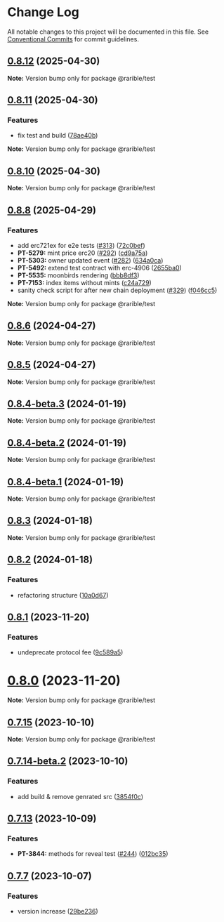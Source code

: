 # Change Log

All notable changes to this project will be documented in this file.
See [Conventional Commits](https://conventionalcommits.org) for commit guidelines.

## [0.8.12](https://github.com/rarible/protocol-contracts/compare/v0.8.11...v0.8.12) (2025-04-30)

**Note:** Version bump only for package @rarible/test

## [0.8.11](https://github.com/rarible/protocol-contracts/compare/v0.8.10...v0.8.11) (2025-04-30)

### Features

- fix test and build ([78ae40b](https://github.com/rarible/protocol-contracts/commit/78ae40b4fdda18da610b022621a92f6944bdd8ba))

**Note:** Version bump only for package @rarible/test

## [0.8.10](https://github.com/rarible/protocol-contracts/compare/v0.8.9...v0.8.10) (2025-04-30)

**Note:** Version bump only for package @rarible/test

## [0.8.8](https://github.com/rarible/protocol-contracts/compare/v0.8.7...v0.8.8) (2025-04-29)

### Features

- add erc721ex for e2e tests ([#313](https://github.com/rarible/protocol-contracts/issues/313)) ([72c0bef](https://github.com/rarible/protocol-contracts/commit/72c0bef3f1920a3547df0e257051545e10639f7a))
- **PT-5279:** mint price erc20 ([#292](https://github.com/rarible/protocol-contracts/issues/292)) ([cd9a75a](https://github.com/rarible/protocol-contracts/commit/cd9a75a3c52464b9304b44f98e8ce3dd7e3a46b4))
- **PT-5303:** owner updated event ([#282](https://github.com/rarible/protocol-contracts/issues/282)) ([634a0ca](https://github.com/rarible/protocol-contracts/commit/634a0ca386c84e86e61b717a143aed324007fc9b))
- **PT-5492:** extend test contract with erc-4906 ([2655ba0](https://github.com/rarible/protocol-contracts/commit/2655ba03c928d393e30b767fa6a134057ba7613b))
- **PT-5535:** moonbirds rendering ([bbb8df3](https://github.com/rarible/protocol-contracts/commit/bbb8df35170e862ae2387b3607821a079a150e86))
- **PT-7153:** index items without mints ([c24a729](https://github.com/rarible/protocol-contracts/commit/c24a7299f13622f3e7932fb8cf635deec52f80fd))
- sanity check script for after new chain deployment ([#329](https://github.com/rarible/protocol-contracts/issues/329)) ([f046cc5](https://github.com/rarible/protocol-contracts/commit/f046cc564fa613894284c50b71eba44ed06e4483))

**Note:** Version bump only for package @rarible/test

## [0.8.6](https://github.com/rarible/protocol-contracts/compare/v0.8.1...v0.8.6) (2024-04-27)

**Note:** Version bump only for package @rarible/test

## [0.8.5](https://github.com/rarible/protocol-contracts/compare/v0.8.1...v0.8.5) (2024-04-27)

**Note:** Version bump only for package @rarible/test

## [0.8.4-beta.3](https://github.com/rarible/protocol-contracts/compare/v0.8.4-beta.2...v0.8.4-beta.3) (2024-01-19)

**Note:** Version bump only for package @rarible/test

## [0.8.4-beta.2](https://github.com/rarible/protocol-contracts/compare/v0.8.4-beta.1...v0.8.4-beta.2) (2024-01-19)

**Note:** Version bump only for package @rarible/test

## [0.8.4-beta.1](https://github.com/rarible/protocol-contracts/compare/v0.8.3...v0.8.4-beta.1) (2024-01-19)

**Note:** Version bump only for package @rarible/test

## [0.8.3](https://github.com/rarible/protocol-contracts/compare/v0.8.2...v0.8.3) (2024-01-18)

**Note:** Version bump only for package @rarible/test

## [0.8.2](https://github.com/rarible/protocol-contracts/compare/v0.8.1...v0.8.2) (2024-01-18)

### Features

- refactoring structure ([10a0d67](https://github.com/rarible/protocol-contracts/commit/10a0d673d9a589aa8e341ea5e3aa9c0657cabe2d))

## [0.8.1](https://github.com/rarible/protocol-contracts/compare/v0.7.15...v0.8.1) (2023-11-20)

### Features

- undeprecate protocol fee ([9c589a5](https://github.com/rarible/protocol-contracts/commit/9c589a57028b2f541245f0e96557c535d1740bf9))

# [0.8.0](https://github.com/rarible/protocol-contracts/compare/v0.7.15...v0.8.0) (2023-11-20)

**Note:** Version bump only for package @rarible/test

## [0.7.15](https://github.com/rarible/protocol-contracts/compare/v0.7.14-beta.3...v0.7.15) (2023-10-10)

**Note:** Version bump only for package @rarible/test

## [0.7.14-beta.2](https://github.com/rarible/protocol-contracts/compare/v0.7.14-beta.1...v0.7.14-beta.2) (2023-10-10)

### Features

- add build & remove genrated src ([3854f0c](https://github.com/rarible/protocol-contracts/commit/3854f0c2581a721e079215ad0cdcec4680bca9fd))

## [0.7.13](https://github.com/rarible/protocol-contracts/compare/v0.7.12-beta.3...v0.7.13) (2023-10-09)

### Features

- **PT-3844:** methods for reveal test ([#244](https://github.com/rarible/protocol-contracts/issues/244)) ([012bc35](https://github.com/rarible/protocol-contracts/commit/012bc350003becc66eac63e0714f2711dc2727f7))

## [0.7.7](https://github.com/rarible/protocol-contracts/compare/v0.3.0-beta7...v0.7.7) (2023-10-07)

### Features

- version increase ([29be236](https://github.com/rarible/protocol-contracts/commit/29be236fdfefbabf0922457a9fdc3e0a219088bd))
